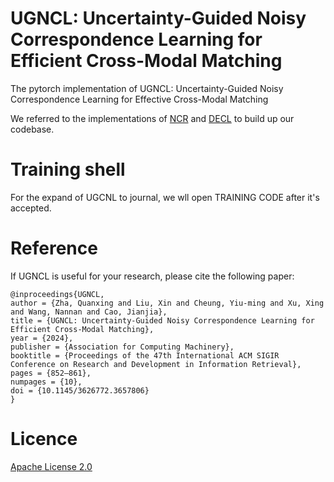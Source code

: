 # UGNCL: Uncertainty-Guided Noisy Correspondence Learning for Efficient Cross-Modal Matching

The pytorch implementation of UGNCL: Uncertainty-Guided Noisy Correspondence Learning for Effective Cross-Modal Matching

We referred to the implementations of [NCR](https://github.com/XLearning-SCU/2021-NeurIPS-NCR) and [DECL](https://github.com/QinYang79/DECL) to build up our codebase.

# Training shell
For the expand of UGCNL to journal, we wll open TRAINING CODE after it's accepted.

# Reference
If UGNCL is useful for your research, please cite the following paper:
```
@inproceedings{UGNCL,
author = {Zha, Quanxing and Liu, Xin and Cheung, Yiu-ming and Xu, Xing and Wang, Nannan and Cao, Jianjia},
title = {UGNCL: Uncertainty-Guided Noisy Correspondence Learning for Efficient Cross-Modal Matching},
year = {2024},
publisher = {Association for Computing Machinery},
booktitle = {Proceedings of the 47th International ACM SIGIR Conference on Research and Development in Information Retrieval},
pages = {852–861},
numpages = {10},
doi = {10.1145/3626772.3657806}
}
```

# Licence
[Apache License 2.0](https://www.apache.org/licenses/LICENSE-2.0)
